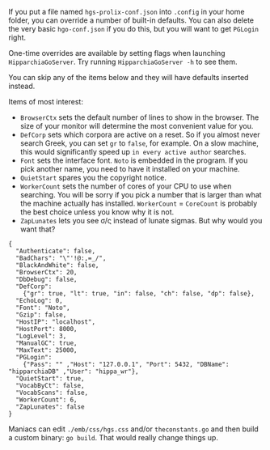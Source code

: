 If you put a file named `hgs-prolix-conf.json` into `.config` in your home folder, you can override a number of built-in defaults. 
You can also delete the very basic `hgo-conf.json` if you do this, but you will want to get `PGLogin` right.

One-time overrides are available by setting flags when launching `HipparchiaGoServer`. Try running `HipparchiaGoServer -h` to see them.

You can skip any of the items below and they will have defaults inserted instead. 

Items of most interest:

* `BrowserCtx` sets the default number of lines to show in the browser. The size of your monitor will determine the most convenient value for you.
* `DefCorp` sets which corpora are active on a reset. So if you almost never search Greek, you can set `gr` to `false`, for example. On a slow machine, this would significantly speed up `in every active author` searches.
* `Font` sets the interface font. `Noto` is embedded in the program. If you pick another name, you need to have it installed on your machine. 
* `QuietStart` spares you the copyright notice.
* `WorkerCount` sets the number of cores of your CPU to use when searching. You will be sorry if you pick a number that is larger than what the machine actually has installed. `WorkerCount` = `CoreCount` is probably the best choice unless you know why it is not.
* `ZapLunates` lets you see σ/ς instead of lunate sigmas. But why would you want that?


```
{
  "Authenticate": false,
  "BadChars": "\"'!@:,=_/",
  "BlackAndWhite": false,
  "BrowserCtx": 20,
  "DbDebug": false,
  "DefCorp":
    {"gr": true, "lt": true, "in": false, "ch": false, "dp": false},
  "EchoLog": 0,
  "Font": "Noto",
  "Gzip": false,
  "HostIP": "localhost",
  "HostPort": 8000,
  "LogLevel": 3,
  "ManualGC": true,
  "MaxText": 25000,
  "PGLogin":
    {"Pass": "" ,"Host": "127.0.0.1", "Port": 5432, "DBName": "hipparchiaDB" ,"User": "hippa_wr"},
  "QuietStart": true,
  "VocabByCt": false,
  "VocabScans": false,
  "WorkerCount": 6,
  "ZapLunates": false
}
```

Maniacs can edit `./emb/css/hgs.css` and/or `theconstants.go` and then build a custom binary: `go build`. That would really change things up. 
